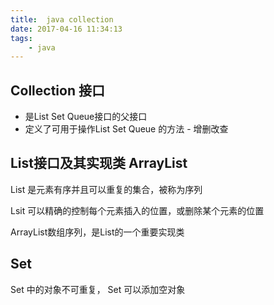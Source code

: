 ```yaml
---
title:  java collection
date: 2017-04-16 11:34:13
tags:
    - java
---
```

## Collection 接口

* 是List Set Queue接口的父接口
* 定义了可用于操作List Set Queue 的方法 - 增删改查


## List接口及其实现类 ArrayList
List 是元素有序并且可以重复的集合，被称为序列

Lsit 可以精确的控制每个元素插入的位置，或删除某个元素的位置

ArrayList数组序列，是List的一个重要实现类


## Set

Set 中的对象不可重复，
Set 可以添加空对象